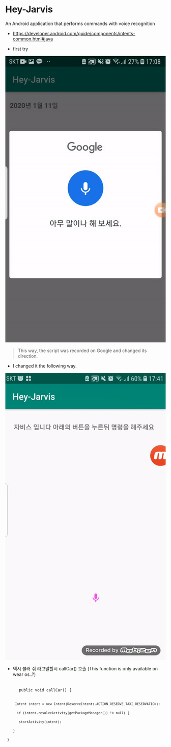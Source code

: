 # Hey-Jarvis
 An Android application that performs commands with voice recognition
 - https://developer.android.com/guide/components/intents-common.html#java
 
- first try

![11](./DevelopNote/1.gif)
>This way, the script was recorded on Google and changed its direction.

- I changed it the following way.

![22](./DevelopNote/2.gif)

- 택시 불러 줘 라고말할시 
   callCar() 호출  (This function is only available on wear os..?)

<code>
      public void callCar() {
 
         Intent intent = new Intent(ReserveIntents.ACTION_RESERVE_TAXI_RESERVATION);
          
          if (intent.resolveActivity(getPackageManager()) != null) {
           
           startActivity(intent);
        
        }
     
     }

</code>

